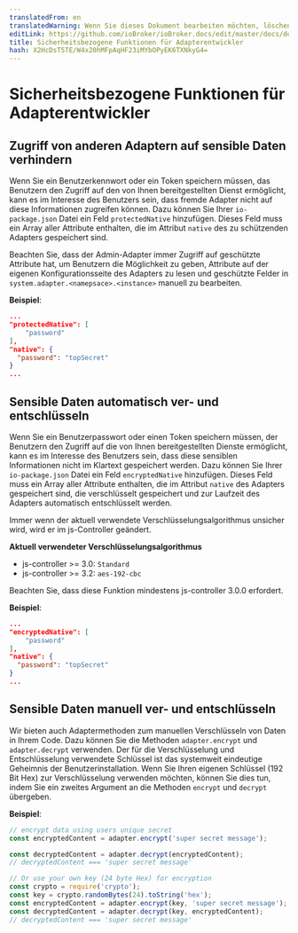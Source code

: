 ```yaml
---
translatedFrom: en
translatedWarning: Wenn Sie dieses Dokument bearbeiten möchten, löschen Sie bitte das Feld "translationsFrom". Andernfalls wird dieses Dokument automatisch erneut übersetzt
editLink: https://github.com/ioBroker/ioBroker.docs/edit/master/docs/de/dev/adaptersecurity.md
title: Sicherheitsbezogene Funktionen für Adapterentwickler
hash: X2HcDsT5TE/W4x20hMFpAqHF23iMYbOPyEK6TXNkyG4=
---
```

# Sicherheitsbezogene Funktionen für Adapterentwickler
## Zugriff von anderen Adaptern auf sensible Daten verhindern
Wenn Sie ein Benutzerkennwort oder ein Token speichern müssen, das Benutzern den Zugriff auf den von Ihnen bereitgestellten Dienst ermöglicht, kann es im Interesse des Benutzers sein, dass fremde Adapter nicht auf diese Informationen zugreifen können.
Dazu können Sie Ihrer `io-package.json` Datei ein Feld `protectedNative` hinzufügen. Dieses Feld muss ein Array aller Attribute enthalten, die im Attribut `native` des zu schützenden Adapters gespeichert sind.

Beachten Sie, dass der Admin-Adapter immer Zugriff auf geschützte Attribute hat, um Benutzern die Möglichkeit zu geben, Attribute auf der eigenen Konfigurationsseite des Adapters zu lesen und geschützte Felder in `system.adapter.<namepsace>.<instance>` manuell zu bearbeiten.

__Beispiel__:

```json
...
"protectedNative": [
    "password"
],
"native": {
  "password": "topSecret"
}
...
```

## Sensible Daten automatisch ver- und entschlüsseln
Wenn Sie ein Benutzerpasswort oder einen Token speichern müssen, der Benutzern den Zugriff auf die von Ihnen bereitgestellten Dienste ermöglicht, kann es im Interesse des Benutzers sein, dass diese sensiblen Informationen nicht im Klartext gespeichert werden.
Dazu können Sie Ihrer `io-package.json` Datei ein Feld `encryptedNative` hinzufügen. Dieses Feld muss ein Array aller Attribute enthalten, die im Attribut `native` des Adapters gespeichert sind, die verschlüsselt gespeichert und zur Laufzeit des Adapters automatisch entschlüsselt werden.

Immer wenn der aktuell verwendete Verschlüsselungsalgorithmus unsicher wird, wird er im js-Controller geändert.

__Aktuell verwendeter Verschlüsselungsalgorithmus__

- js-controller >= 3.0: `Standard`
- js-controller >= 3.2: `aes-192-cbc`

Beachten Sie, dass diese Funktion mindestens js-controller 3.0.0 erfordert.

__Beispiel__:

```json
...
"encryptedNative": [
    "password"
],
"native": {
  "password": "topSecret"
}
...
```

## Sensible Daten manuell ver- und entschlüsseln
Wir bieten auch Adaptermethoden zum manuellen Verschlüsseln von Daten in Ihrem Code.
Dazu können Sie die Methoden `adapter.encrypt` und `adapter.decrypt` verwenden. Der für die Verschlüsselung und Entschlüsselung verwendete Schlüssel ist das systemweit eindeutige Geheimnis der Benutzerinstallation. Wenn Sie Ihren eigenen Schlüssel (192 Bit Hex) zur Verschlüsselung verwenden möchten, können Sie dies tun, indem Sie ein zweites Argument an die Methoden `encrypt` und `decrypt` übergeben.

__Beispiel__:

```javascript
// encrypt data using users unique secret
const encryptedContent = adapter.encrypt('super secret message');

const decryptedContent = adapter.decrypt(encryptedContent);
// decryptedContent === 'super secret message'

// Or use your own key (24 byte Hex) for encryption
const crypto = require('crypto');
const key = crypto.randomBytes(24).toString('hex');
const encryptedContent = adapter.encrypt(key, 'super secret message');
const decryptedContent = adapter.decrypt(key, encryptedContent);
// decryptedContent === 'super secret message'
```